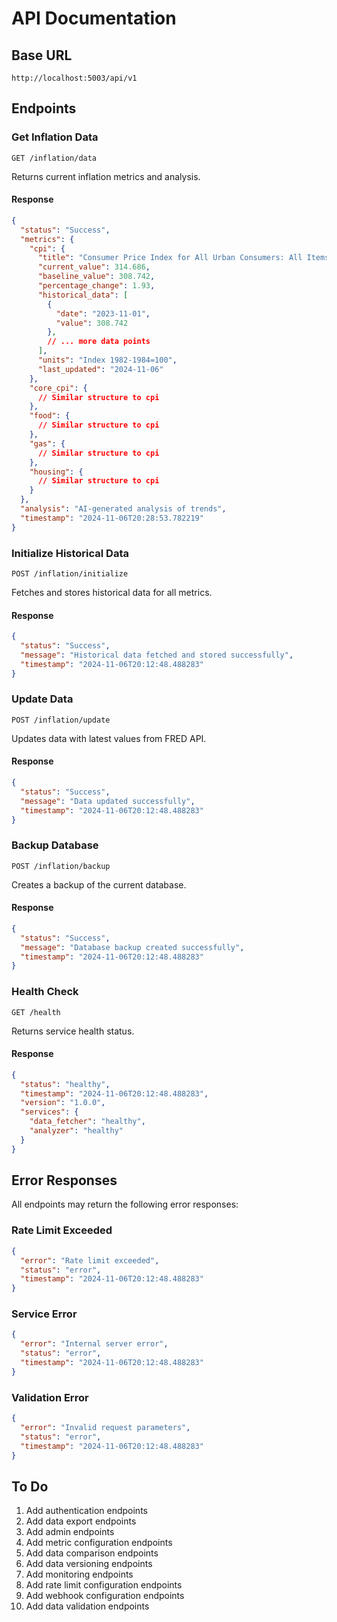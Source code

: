 # API Documentation

## Base URL
`http://localhost:5003/api/v1`

## Endpoints

### Get Inflation Data
```
GET /inflation/data
```

Returns current inflation metrics and analysis.

#### Response
```json
{
  "status": "Success",
  "metrics": {
    "cpi": {
      "title": "Consumer Price Index for All Urban Consumers: All Items in U.S. City Average",
      "current_value": 314.686,
      "baseline_value": 308.742,
      "percentage_change": 1.93,
      "historical_data": [
        {
          "date": "2023-11-01",
          "value": 308.742
        },
        // ... more data points
      ],
      "units": "Index 1982-1984=100",
      "last_updated": "2024-11-06"
    },
    "core_cpi": {
      // Similar structure to cpi
    },
    "food": {
      // Similar structure to cpi
    },
    "gas": {
      // Similar structure to cpi
    },
    "housing": {
      // Similar structure to cpi
    }
  },
  "analysis": "AI-generated analysis of trends",
  "timestamp": "2024-11-06T20:28:53.782219"
}
```

### Initialize Historical Data
```
POST /inflation/initialize
```

Fetches and stores historical data for all metrics.

#### Response
```json
{
  "status": "Success",
  "message": "Historical data fetched and stored successfully",
  "timestamp": "2024-11-06T20:12:48.488283"
}
```

### Update Data
```
POST /inflation/update
```

Updates data with latest values from FRED API.

#### Response
```json
{
  "status": "Success",
  "message": "Data updated successfully",
  "timestamp": "2024-11-06T20:12:48.488283"
}
```

### Backup Database
```
POST /inflation/backup
```

Creates a backup of the current database.

#### Response
```json
{
  "status": "Success",
  "message": "Database backup created successfully",
  "timestamp": "2024-11-06T20:12:48.488283"
}
```

### Health Check
```
GET /health
```

Returns service health status.

#### Response
```json
{
  "status": "healthy",
  "timestamp": "2024-11-06T20:12:48.488283",
  "version": "1.0.0",
  "services": {
    "data_fetcher": "healthy",
    "analyzer": "healthy"
  }
}
```

## Error Responses

All endpoints may return the following error responses:

### Rate Limit Exceeded
```json
{
  "error": "Rate limit exceeded",
  "status": "error",
  "timestamp": "2024-11-06T20:12:48.488283"
}
```

### Service Error
```json
{
  "error": "Internal server error",
  "status": "error",
  "timestamp": "2024-11-06T20:12:48.488283"
}
```

### Validation Error
```json
{
  "error": "Invalid request parameters",
  "status": "error",
  "timestamp": "2024-11-06T20:12:48.488283"
}
```

## To Do
1. Add authentication endpoints
2. Add data export endpoints
3. Add admin endpoints
4. Add metric configuration endpoints
5. Add data comparison endpoints
6. Add data versioning endpoints
7. Add monitoring endpoints
8. Add rate limit configuration endpoints
9. Add webhook configuration endpoints
10. Add data validation endpoints

